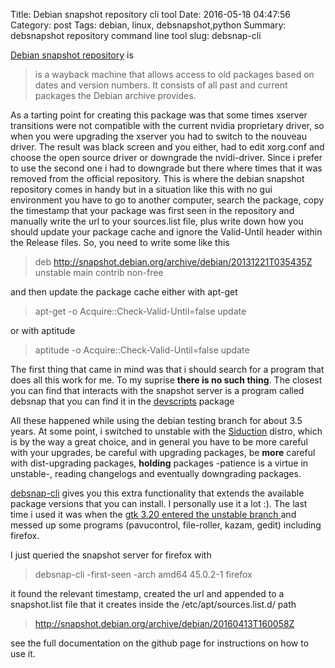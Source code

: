 Title: Debian snapshot repository cli tool
Date: 2016-05-18 04:47:56
Category: post
Tags: debian, linux, debsnapshot,python
Summary: debsnapshot repository command line tool
slug: debsnap-cli

[Debian snapshot repository](http://snapshot.debian.org/) is
> is a wayback machine that allows access to old packages based on dates and version numbers. It consists of all past and current packages the Debian archive provides.

As a tarting point for creating this package was that some times xserver transitions were not compatible with the current nvidia proprietary driver, so
when you were upgrading the xserver you had to switch to the nouveau driver. The result was black screen and you either, had to edit xorg.conf and choose
the open source driver or downgrade the nvidi-driver. Since i prefer to use the second one i had to downgrade but there where times that it was
removed from the official repository. This is where the debian snapshot repository comes in handy but in a situation like this with no gui environment
you have to go to another computer, search the package, copy the timestamp that your package was first seen in the repository and manually write
the url to your sources.list file, plus write down how you should update your package cache and ignore the Valid-Until header within the Release files.
So, you need to write some like this

> deb http://snapshot.debian.org/archive/debian/20131221T035435Z unstable main contrib non-free

and then update the package cache either with apt-get

> apt-get -o Acquire::Check-Valid-Until=false update

or with aptitude

> aptitude -o Acquire::Check-Valid-Until=false update

The first thing that came in mind was that i should search for a program that does all this work for me. To my suprise **there is no such thing**.
The closest you can find that interacts with the snapshot server is a program called debsnap that you can find it in the [devscripts](https://packages.debian.org/sid/devscripts) package

All these happened while using the debian testing branch for about 3.5 years. At some point, i switched to unstable with the [Siduction](http://news.siduction.org/) distro, which is by the way a great choice, and in general you have to be more careful with your upgrades, be careful with upgrading packages, be **more** careful with dist-upgrading packages, **holding** packages -patience is a virtue in unstable-, reading changelogs and eventually downgrading packages.

[debsnap-cli](https://github.com/dimr/debsnapshot-cli) gives you this extra functionality that extends the available package versions that you can install.
I personally use it a lot :). The last time i used it was when the [gtk 3.20 entered the unstable branch ](https://igurublog.wordpress.com/2016/04/20/heads-up-gtk-3-20-off-to-a-troubled-start/) and messed up some programs (pavucontrol, file-roller, kazam, gedit) including firefox.

I just queried the snapshot server for firefox with

> debsnap-cli -first-seen -arch amd64 45.0.2-1  firefox

it found the relevant timestamp, created the url and appended to a snapshot.list file that it creates inside the /etc/apt/sources.list.d/ path

> http://snapshot.debian.org/archive/debian/20160413T160058Z

see the full documentation on the github page for instructions on how to use it.

<!-- Final note. Building packages in python should be easier, there are way to many resources on line that can give you a clue on how to  -->
<!-- start but in the end you are going to spend a lot of time in a   -->
